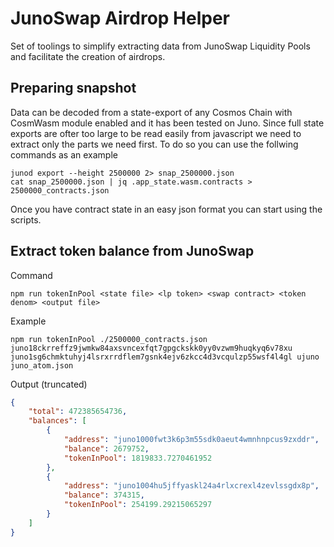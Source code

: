 # JunoSwap Airdrop Helper

Set of toolings to simplify extracting data from JunoSwap Liquidity Pools and facilitate the creation of airdrops. 


## Preparing snapshot

Data can be decoded from a state-export of any Cosmos Chain with CosmWasm module enabled and it has been tested on Juno. Since full state exports are ofter too large to be read easily from javascript we need to extract only the parts we need first. To do so you can use the follwing commands as an example

```
junod export --height 2500000 2> snap_2500000.json 
cat snap_2500000.json | jq .app_state.wasm.contracts > 2500000_contracts.json 
```

Once you have contract state in an easy json format you can start using the scripts.


## Extract token balance from JunoSwap

Command
```
npm run tokenInPool <state file> <lp token> <swap contract> <token denom> <output file>
```

Example
```
npm run tokenInPool ./2500000_contracts.json juno18ckrreffz9jwmkw84axsvncexfqt7gpgckskk0yy0vzwm9huqkyq6v78xu juno1sg6chmktuhyj4lsrxrrdflem7gsnk4ejv6zkcc4d3vcqulzp55wsf4l4gl ujuno juno_atom.json
```

Output (truncated)
```json
{
    "total": 472385654736,
    "balances": [
        {
            "address": "juno1000fwt3k6p3m55sdk0aeut4wmnhnpcus9zxddr",
            "balance": 2679752,
            "tokenInPool": 1819833.7270461952
        },
        {
            "address": "juno1004hu5jffyaskl24a4rlxcrexl4zevlssgdx8p",
            "balance": 374315,
            "tokenInPool": 254199.29215065297
        }
    ]
}
```
